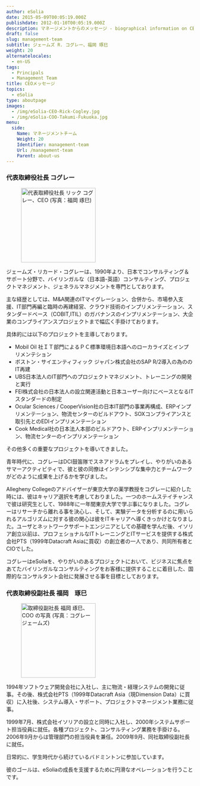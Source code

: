 ```yaml
---
author: eSolia
date: 2015-05-09T00:05:19.000Z
publishdate: 2012-01-10T00:05:19.000Z
description: マネージメントからのメッセージ - biographical information on CEO Rick Cogley and COO Takumi Fukuoka.
draft: false
slug: management-team
subtitle: ジェームズ R. コグレー、福岡 琢巳
weight: 20
alternatelocales:
  - en-US
tags:
  - Principals
  - Management Team
title: CEOメッセージ
topics:
  - eSolia
type: aboutpage
images:
  - /img/eSolia-CEO-Rick-Cogley.jpg
  - /img/eSolia-COO-Takumi-Fukuoka.jpg
menu:
  side:
    Name: マネージメントチーム
    Weight: 20
    Identifier: management-team
    Url: /management-team
    Parent: about-us
---
```


### 代表取締役社長 コグレー

<figure class="image-container">
<img class="materialboxed right responsive-img z-depth-1" width="200" data-caption="代表取締役社長 リック コグレー、CEO (写真：福岡 琢巳)" alt="代表取締役社長 リック コグレー、CEO (写真：福岡 琢巳)" src="/img/eSolia-CEO-Rick-Cogley.jpg" >
</figure>

ジェームズ・リカード・コグレーは、1990年より、日本でコンサルティング＆サポート分野で、バイリンガルな（日本語-英語）コンサルティング、プロジェクトマネジメント、ジェネラルマネジメントを専門としております。

主な経歴としては、M&A関連のITマイグレーション、合併から、市場参入支援、IT部門再編と臨時の再建経営、クラウド技術のインプリメンテーション、スタンダードベース（COBIT,ITIL）のガバナンスのインプリメンテーション、大企業のコンプライアンスプロジェクトまで幅広く手掛けております。

具体的には以下のプロジェクトを主導しております。

* Mobil Oil 社ＩＴ部門によるＰＣ標準環境日本語へのローカライズとインプリメンテション
* ボストン・サイエンティフィック ジャパン株式会社のSAP R/2導入の為ののIT再建
* UBS日本法人のIT部門へのプロジェクトマネジメント、トレーニングの開発と実行
* FEI株式会社の日本法人の設立関連活動と日本ユーザー向けにベースとなるITスタンダードの制定
* Ocular Sciences / CooperVision社の日本IT部門の事業再構成、ERPインプリメンテーション、物流センターのビルドアウト、SOXコンプライアンスと取引先とのEDIインプリメンテーション
* Cook Medical社の日本法人本部のビルドアウト、ERPインプリメンテーション、物流センターのインプリメンテーション

その他多くの重要なプロジェクトを導いてきました。

青年時代に、コグレーはDCI鼓笛隊でスネアドラムをプレイし、やりがいのあるサマーアクティビティで、彼と彼の同僚はインテンシブな集中力とチームワークがどのように成果を上げるかを学びました。

Allegheny Collegeのアドバイザーが東京大学の薬学教授をコグレーに紹介した時には、彼はキャリア選択を考慮しておりました。一つのホームステイチャンスで彼は研究生として、1988年に一年間東京大学で学ぶ事になりました。コグレーはリサーチから離れる事を決心し、そして、実験データを分析するのに用いられるアルゴリズムに対する彼の関心は彼をITキャリアへ導くきっかけとなりました。ユーザとネットワークサポートエンジニアとしての基礎を学んだ後、イソリア創立以前は、プロフェショナルなITトレーニングとITサービスを提供する株式会社PTS（1999年Datacraft Asiaに買収）の創立者の一人であり、共同所有者とCIOでした。

コグレーはeSoliaを、やりがいのあるプロジェクトにおいて、ビジネスに焦点をあてたバイリンガルなコンサルティングをお客様に提供することに着目した、国際的なコンサルタント会社に発展させる事を目標としております。

### 代表取締役副社長 福岡　琢巳

<figure class="image-container">
<img class="materialboxed right responsive-img z-depth-1" width="200" data-caption="取締役副社長 福岡 琢巳、COO (Rick Cogley Photo)" alt="取締役副社長 福岡 琢巳、COO の写真 (写真：コグレー ジェームズ)" src="/img/eSolia-COO-Takumi-Fukuoka.jpg" >
</figure>

1994年ソフトウェア開発会社に入社し、主に物流・経理システムの開発に従事。その後、株式会社PTS（1999年Datacraft Asia（現Dimension Data）に買収）に入社後、システム導入・サポート、プロジェクトマネージメント業務に従事。

1999年7月、株式会社イソリアの設立と同時に入社し、2000年システムサポート担当役員に就任。各種プロジェクト、コンサルティング業務を手掛ける。2006年9月からは管理部門の担当役員を兼任。2009年9月、同社取締役副社長に就任。

日常的に、学生時代から続けているバドミントンに参加しています。

彼のゴールは、eSoliaの成長を支援するために円滑なオペレーションを行うことです。
